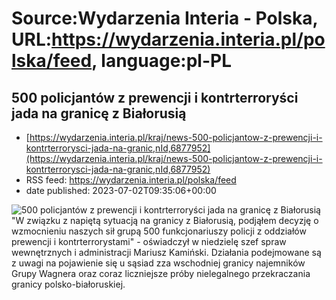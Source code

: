 # Source:Wydarzenia Interia - Polska, URL:https://wydarzenia.interia.pl/polska/feed, language:pl-PL

## 500 policjantów z prewencji i kontrterroryści jada na granicę z Białorusią
 - [https://wydarzenia.interia.pl/kraj/news-500-policjantow-z-prewencji-i-kontrterrorysci-jada-na-granic,nId,6877952](https://wydarzenia.interia.pl/kraj/news-500-policjantow-z-prewencji-i-kontrterrorysci-jada-na-granic,nId,6877952)
 - RSS feed: https://wydarzenia.interia.pl/polska/feed
 - date published: 2023-07-02T09:35:06+00:00

<p><a href="https://wydarzenia.interia.pl/kraj/news-500-policjantow-z-prewencji-i-kontrterrorysci-jada-na-granic,nId,6877952"><img align="left" alt="500 policjantów z prewencji i kontrterroryści jada na granicę z Białorusią" src="https://i.iplsc.com/500-policjantow-z-prewencji-i-kontrterrorysci-jada-na-granic/000HCPQZVFG31WHP-C321.jpg" /></a>&quot;W związku z napiętą sytuacją na granicy z Białorusią, podjąłem decyzję o wzmocnieniu naszych sił grupą 500 funkcjonariuszy policji z oddziałów prewencji i kontrterrorystami&quot; - oświadczył w niedzielę szef spraw wewnętrznych i administracji Mariusz Kamiński. Działania podejmowane są z uwagi na pojawienie się u sąsiad zza wschodniej granicy najemników   Grupy Wagnera oraz coraz liczniejsze próby nielegalnego przekraczania granicy polsko-białoruskiej. </p><br clear="all" />

